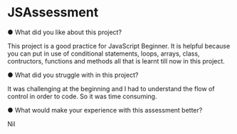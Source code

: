 # JSAssessment

●	What did you like about this project?

This project is a good practice for JavaScript Beginner. It is helpful because you can put in use of conditional statements, 
loops, arrays, class, contructors, functions and methods all that is learnt till now  in this project.

●	What did you struggle with in this project?

It was challenging at the beginning and I had to understand the flow of control in order to code. So it was time consuming. 

●	What would make your experience with this assessment better?

Nil
